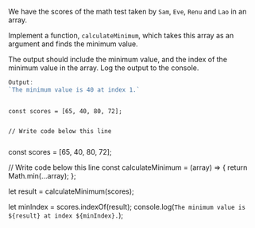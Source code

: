 We have the scores of the math
test taken by `Sam`, `Eve`,
`Renu`
and `Lao` in an array.

Implement a function, `calculateMinimum`,
which takes this array as an argument
and
finds the minimum value.

The output should include
the minimum value,
and
the index of the minimum 
value in the array.
Log the output to the console.

```js
Output:
`The minimum value is 40 at index 1.`
```

<codeblock language="javascript" type="exercise" testMode="fixedInput">
<code>
const scores = [65, 40, 80, 72];

// Write code below this line

</code>
<solution>
const scores = [65, 40, 80, 72];

// Write code below this line
const calculateMinimum = (array) => {
  return Math.min(...array);
};

let result = calculateMinimum(scores);

let minIndex = scores.indexOf(result);
console.log(`The minimum value is ${result} at index ${minIndex}.`);
</solution>
</codeblock>
